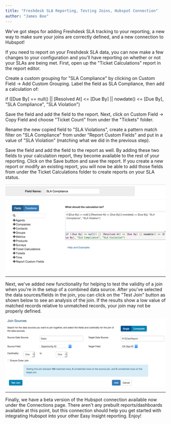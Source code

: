 ```yaml
---
title: "Freshdesk SLA Reporting, Testing Joins, Hubspot Connection"
author: "James Boe"
---
```

We've got steps for adding Freshdesk SLA tracking to your reporting, a new way to make sure your joins are correctly defined, and a new connection to Hubspot!<!--more-->

If you need to report on your Freshdesk SLA data, you can now make a few changes to your configuration and you'll have reporting on whether or not your SLAs are being met. First, open up the "Ticket Calculations" report in the report editor.

Create a custom grouping for "SLA Compliance" by clicking on Custom Field -> Add Custom Grouping. Label the field as SLA Compliance, then add a calculation of:

if ([Due By] == null() || [Resolved At] <= [Due By] || nowdate() <= [Due By], "SLA Compliance", "SLA Violation")

Save the field and add the field to the report. Next, click on Custom Field -> Copy Field and choose "Ticket Count" from under the "Tickets" folder.

Rename the new copied field to "SLA Violations", create a pattern match filter on "SLA Compliance" from under "Report Custom Fields" and put in a value of "SLA Violation" (matching what we did in the previous step).

Save the field and add the field to the report as well. By adding these two fields to your calculation report, they become available to the rest of your reporting. Click on the Save button and save the report. If you create a new report or modify an existing report, you will now be able to add those fields from under the Ticket Calculations folder to create reports on your SLA status.

<img src="/images/sla_compliance.png" alt="SLA Compliance Field" class="img img-responsive"/>

<hr>

Next, we've added new functionality for helping to test the validity of a join when you're in the setup of a combined data source. After you've selected the data sources/fields in the join, you can click on the "Test Join" button as shown below to see an analysis of the join. If the results show a low value of matched records relative to unmatched records, your join may not be properly defined.

<img src="/images/test_joins.png" alt="Test Joins" class="img img-responsive"/>

<hr>

Finally, we have a beta version of the Hubspot connection available now under the Connections page. There aren't any prebuilt reports/dashboards available at this point, but this connection should help you get started with integrating Hubspot into your other Easy Insight reporting. Enjoy!